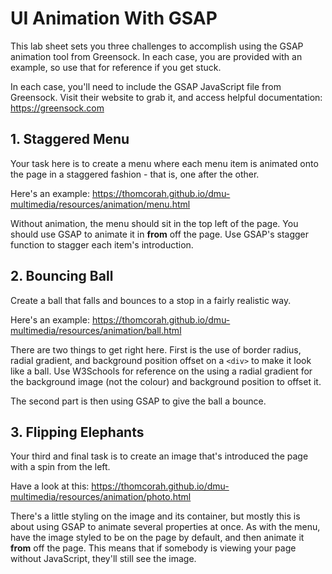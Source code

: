 # UI Animation With GSAP

This lab sheet sets you three challenges to accomplish using the GSAP animation tool from Greensock. In each case, you are provided with an example, so use that for reference if you get stuck.

In each case, you'll need to include the GSAP JavaScript file from Greensock. Visit their website to grab it, and access helpful documentation: <https://greensock.com>

## 1. Staggered Menu

Your task here is to create a menu where each menu item is animated onto the page in a staggered fashion - that is, one after the other.

Here's an example: <https://thomcorah.github.io/dmu-multimedia/resources/animation/menu.html>

Without animation, the menu should sit in the top left of the page. You should use GSAP to animate it in **from** off the page. Use GSAP's stagger function to stagger each item's introduction.

## 2. Bouncing Ball

Create a ball that falls and bounces to a stop in a fairly realistic way.

Here's an example: <https://thomcorah.github.io/dmu-multimedia/resources/animation/ball.html>

There are two things to get right here. First is the use of border radius, radial gradient, and background position offset on a `<div>` to make it look like a ball. Use W3Schools for reference on the using a radial gradient for the background image (not the colour) and background position to offset it.

The second part is then using GSAP to give the ball a bounce.

## 3. Flipping Elephants

Your third and final task is to create an image that's introduced the page with a spin from the left.

Have a look at this: <https://thomcorah.github.io/dmu-multimedia/resources/animation/photo.html>

There's a little styling on the image and its container, but mostly this is about using GSAP to animate several properties at once. As with the menu, have the image styled to be on the page by default, and then animate it **from** off the page. This means that if somebody is viewing your page without JavaScript, they'll still see the image.
